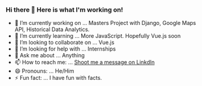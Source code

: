 ### Hi there 👋 Here is what I'm working on!

- 🔭 I’m currently working on ... Masters Project with Django, Google Maps API, Historical Data Analytics.
- 🌱 I’m currently learning ... More JavaScript. Hopefully Vue.js soon
- 👯 I’m looking to collaborate on ... Vue.js
- 🤔 I’m looking for help with ... Internships
- 💬 Ask me about ... Anything
- 📫 How to reach me: ... [Shoot me a message on LinkdIn](https://www.linkedin.com/in/hassanajaj/)
- 😄 Pronouns: ... He/Him
- ⚡ Fun fact: ... I have fun with facts.
